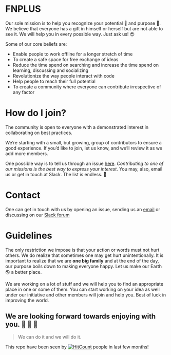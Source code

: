 # FNPLUS

Our sole mission is to help you recognize your potential :muscle:  and purpose :musical_note:. We believe that everyone has a gift in himself or herself but are not able to see it. We will help you in every possible way. Just ask us! :heart_eyes: 

Some of our core beliefs are:

* Enable people to work offline for a longer stretch of time
* To create a safe space for free exchange of ideas
* Reduce the time spend on searching and increase the time spend on learning, discussing and socializing
* Revolutionize the way people interact with code
* Help people to reach their full potential
* To create a community where everyone can contribute irrespective of any factor

# How do I join?

The community is open to everyone with a demonstrated interest in collaborating on best practices.

We’re starting with a small, but growing, group of contributors to ensure a good experience. If you’d like to join, let us know, and we’ll review it as we add more members.

One possible way is to tell us through an issue [here](https://github.com/fnplus/join_fnplus/issues/new). _Contributing to one of our missions is the best way to express your interest_. You may, also, email us or get in touch at Slack. The list is endless. :rocket: 

# Contact

One can get in touch with us by opening an issue, sending us an [email](mailto:support@fnplus.tech) or discussing on our [Slack forum](https://join.slack.com/t/fnplus/shared_invite/enQtNTQyNTM1NDI2NDIyLTM2NTE2YTFmN2FiNjFmN2M2ODRhY2ViY2QwMjY5NDRlMzhiZDJlNWFlOWFiZWRjNzQ1YjVmYTFjNDcwNDY4MTQ)

# Guidelines

The only restriction we impose is that your action or words must not hurt others. We do realize that sometimes one may get hurt unintentionally. It is important to realize that we are **one big family** and at the end of the day, our purpose boils down to making everyone happy. Let us make our Earth :earth_americas: a better place.

We are working on a lot of stuff and we will help you to find an appropriate place in one or some of them. You can start working on your idea as well under our initiative and other members will join and help you. Best of luck in improving the world.

## We are looking forward towards enjoying with you. :wine_glass: :cake: :dancer:

> We can do it and we will do it. 



This repo have been seen by [![HitCount](http://hits.dwyl.io/fnplus/join-fnplus.svg)](http://hits.dwyl.io/fnplus/join-fnplus) people in last few months!
